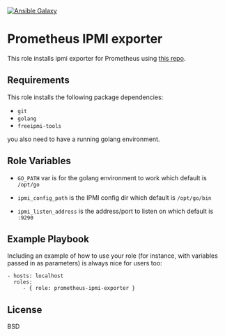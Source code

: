 [![Ansible Galaxy](https://img.shields.io/badge/ansible--galaxy-pyguy.prometheus__ipmi__exporter-blue.svg)](https://galaxy.ansible.com/pyguy/prometheus_ipmi_exporter)

Prometheus IPMI exporter
========================

This role installs ipmi exporter for Prometheus using [this repo](https://github.com/soundcloud/ipmi_exporter).

Requirements
------------

This role installs the following package dependencies:
  * `git`
  * `golang`
  * `freeipmi-tools`

you also need to have a running golang environment.

Role Variables
--------------

* `GO_PATH` var is for the golang environment to work which default is `/opt/go`

* `ipmi_config_path` is the IPMI config dir which default is `/opt/go/bin`

* `ipmi_listen_address`  is the address/port to listen on which default is `:9290`

Example Playbook
----------------

Including an example of how to use your role (for instance, with variables passed in as parameters) is always nice for users too:

    - hosts: localhost
      roles:
         - { role: prometheus-ipmi-exporter }

License
-------

BSD
